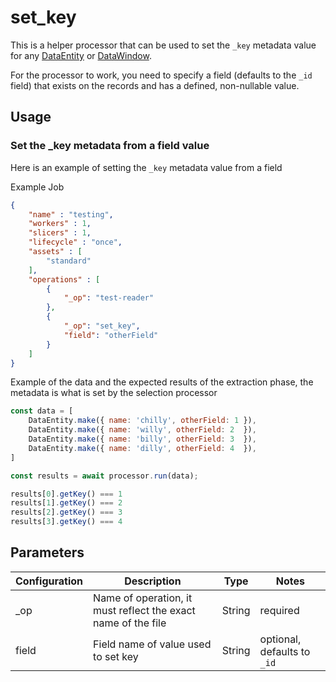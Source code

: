 # set_key

This is a helper processor that can be used to set the `_key` metadata value for any [DataEntity](https://terascope.github.io/teraslice/docs/packages/utils/api/classes/dataentity) or [DataWindow](../entity/data-window.md).

For the processor to work, you need to specify a field (defaults to the `_id` field) that exists on the records and has a defined, non-nullable value.


## Usage

### Set the _key metadata from a field value
Here is an example of setting the `_key` metadata value from a field

Example Job

```json
{
    "name" : "testing",
    "workers" : 1,
    "slicers" : 1,
    "lifecycle" : "once",
    "assets" : [
        "standard"
    ],
    "operations" : [
        {
            "_op": "test-reader"
        },
        {
            "_op": "set_key",
            "field": "otherField"
        }
    ]
}

```
Example of the data and the expected results of the extraction phase, the metadata is what is set by the selection processor

```javascript
const data = [
    DataEntity.make({ name: 'chilly', otherField: 1 }),
    DataEntity.make({ name: 'willy', otherField: 2  }),
    DataEntity.make({ name: 'billy', otherField: 3  }),
    DataEntity.make({ name: 'dilly', otherField: 4  }),
]

const results = await processor.run(data);

results[0].getKey() === 1
results[1].getKey() === 2
results[2].getKey() === 3
results[3].getKey() === 4
```

## Parameters

| Configuration | Description | Type |  Notes |
| --------- | -------- | ------ | ------ |
| _op | Name of operation, it must reflect the exact name of the file | String | required |
| field | Field name of value used to set key | String | optional, defaults to `_id` |
